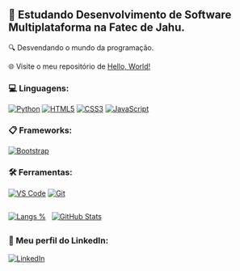 
## 🚀 Estudando Desenvolvimento de Software Multiplataforma na Fatec de Jahu.
🔍 Desvendando o mundo da programação.

🌐 Visite o meu repositório de [Hello, World!](https://github.com/lucas-bardeli/hello-world)

### 💻 Linguagens:
[![Python](https://img.shields.io/badge/Python-14354C?style=for-the-badge&logo=python&logoColor=white)](#)
[![HTML5](https://img.shields.io/badge/HTML5-E34c26?style=for-the-badge&logo=html5&logoColor=white)](#)
[![CSS3](https://img.shields.io/badge/CSS3-663399?style=for-the-badge&logo=css3&logoColor=white)](#)
[![JavaScript](https://img.shields.io/badge/JavaScript-F1E05A?style=for-the-badge&logo=javascript&logoColor=black)](#)

### 📋 Frameworks:
[![Bootstrap](https://img.shields.io/badge/Bootstrap-702CF5?style=for-the-badge&logo=bootstrap&logoColor=white)](#)

### 🛠️ Ferramentas:
[![VS Code](https://img.shields.io/badge/Visual_Studio_Code-0078d7?style=for-the-badge&logo=visual-studio-code&logoColor=white)](#)
[![Git](https://img.shields.io/badge/Git-f05133?style=for-the-badge&logo=git&logoColor=white)](#)

##
[![Langs %](https://github-readme-stats.vercel.app/api/top-langs/?username=lucas-bardeli&theme=github_dark&layout=donut-vertical&langs_count=4)](#)  &nbsp;
[![GitHub Stats](https://github-readme-stats.vercel.app/api?username=lucas-bardeli&show_icons=true&theme=github_dark)](#)
##

### 🔗 Meu perfil do LinkedIn:
[![LinkedIn](https://img.shields.io/badge/LinkedIn-0A66C2?style=for-the-badge&logo=linkedin&logoColor=white)](https://www.linkedin.com/in/lucas-bardeli/)
